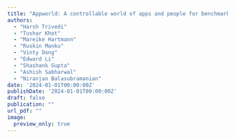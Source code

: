 ```yaml
---
title: "Appworld: A controllable world of apps and people for benchmarking interactive coding agents"
authors:
  - "Harsh Trivedi"
  - "Tushar Khot"
  - "Mareike Hartmann"
  - "Ruskin Manku"
  - "Vinty Dong"
  - "Edward Li"
  - "Shashank Gupta"
  - "Ashish Sabharwal"
  - "Niranjan Balasubramanian"
date: '2024-01-01T00:00:00Z'
publishDate: '2024-01-01T00:00:00Z'
draft: false
publication: ""
url_pdf: ""
image:
  preview_only: true
---
```

